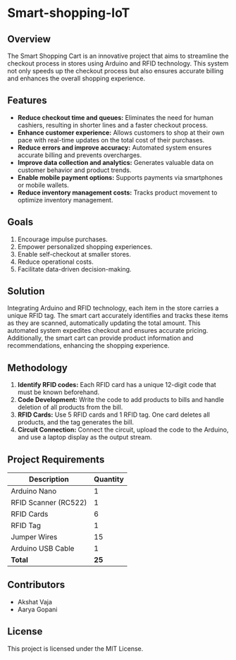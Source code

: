# Smart-shopping-IoT

## Overview
The Smart Shopping Cart is an innovative project that aims to streamline the checkout process in stores using Arduino and RFID technology. This system not only speeds up the checkout process but also ensures accurate billing and enhances the overall shopping experience.

## Features
- **Reduce checkout time and queues:** Eliminates the need for human cashiers, resulting in shorter lines and a faster checkout process.
- **Enhance customer experience:** Allows customers to shop at their own pace with real-time updates on the total cost of their purchases.
- **Reduce errors and improve accuracy:** Automated system ensures accurate billing and prevents overcharges.
- **Improve data collection and analytics:** Generates valuable data on customer behavior and product trends.
- **Enable mobile payment options:** Supports payments via smartphones or mobile wallets.
- **Reduce inventory management costs:** Tracks product movement to optimize inventory management.

## Goals
1. Encourage impulse purchases.
2. Empower personalized shopping experiences.
3. Enable self-checkout at smaller stores.
4. Reduce operational costs.
5. Facilitate data-driven decision-making.

## Solution
Integrating Arduino and RFID technology, each item in the store carries a unique RFID tag. The smart cart accurately identifies and tracks these items as they are scanned, automatically updating the total amount. This automated system expedites checkout and ensures accurate pricing. Additionally, the smart cart can provide product information and recommendations, enhancing the shopping experience.

## Methodology
1. **Identify RFID codes:** Each RFID card has a unique 12-digit code that must be known beforehand.
2. **Code Development:** Write the code to add products to bills and handle deletion of all products from the bill.
3. **RFID Cards:** Use 5 RFID cards and 1 RFID tag. One card deletes all products, and the tag generates the bill.
4. **Circuit Connection:** Connect the circuit, upload the code to the Arduino, and use a laptop display as the output stream.

## Project Requirements
| Description           | Quantity |
|-----------------------|----------|
| Arduino Nano          | 1        |
| RFID Scanner (RC522)  | 1        |
| RFID Cards            | 6        |
| RFID Tag              | 1        |
| Jumper Wires          | 15       |
| Arduino USB Cable     | 1        |
| **Total**             | **25**   |


## Contributors
- Akshat Vaja 
- Aarya Gopani 

## License
This project is licensed under the MIT License.

